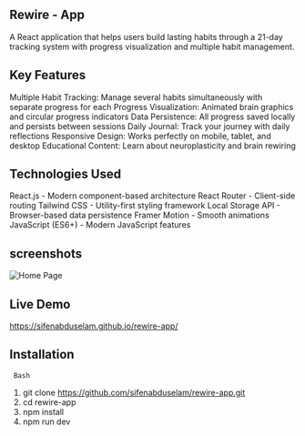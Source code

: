 ## Rewire - App 
A React application that helps users build lasting habits through a 21-day tracking system with progress visualization and multiple habit management.

## Key Features
Multiple Habit Tracking: Manage several habits simultaneously with separate progress for each
Progress Visualization: Animated brain graphics and circular progress indicators
Data Persistence: All progress saved locally and persists between sessions
Daily Journal: Track your journey with daily reflections
Responsive Design: Works perfectly on mobile, tablet, and desktop
Educational Content: Learn about neuroplasticity and brain rewiring

## Technologies Used
React.js - Modern component-based architecture
React Router - Client-side routing
Tailwind CSS - Utility-first styling framework
Local Storage API - Browser-based data persistence
Framer Motion - Smooth animations
JavaScript (ES6+) - Modern JavaScript features

  ## screenshots

 
![Home Page](https://github.com/user-attachments/assets/412a2512-7916-4bb3-aca7-fc36ab1b9185)





## Live Demo
https://sifenabduselam.github.io/rewire-app/

## Installation
     Bash
1. git clone https://github.com/sifenabduselam/rewire-app.git
2. cd rewire-app
3. npm install
4. npm run dev




